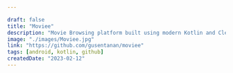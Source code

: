```yaml
---

draft: false
title: "Moviee"
description: "Movie Browsing platform built using modern Kotlin and Clean Architecture"
image: "./images/Moviee.jpg"
link: "https://github.com/gusentanan/moviee"
tags: [android, kotlin, github]
createdDate: "2023-02-12"
---
```

